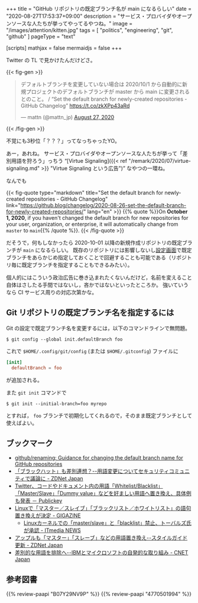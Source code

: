 +++
title = "GitHub リポジトリの既定ブランチ名が main になるらしい"
date =  "2020-08-27T17:53:37+09:00"
description = "サービス・プロバイダやオープンソースな人たちが挙ってやってるやつね。"
image = "/images/attention/kitten.jpg"
tags = [ "politics", "engineering", "git", "github" ]
pageType = "text"

[scripts]
  mathjax = false
  mermaidjs = false
+++

Twitter の TL で見かけたんだけどさ。

{{< fig-gen >}}
<blockquote class="twitter-tweet"><p lang="ja" dir="ltr">デフォルトブランチを変更していない場合は 2020/10/1 から自動的に新規プロジェクトのデフォルトブランチが master から main に変更されるとのこと。 / “Set the default branch for newly-created repositories - GitHub Changelog” <a href="https://t.co/zkXPp43aRd">https://t.co/zkXPp43aRd</a></p>&mdash; mattn (@mattn_jp) <a href="https://twitter.com/mattn_jp/status/1298803432984207360?ref_src=twsrc%5Etfw">August 27, 2020</a></blockquote>
{{< /fig-gen >}}

不覚にも3秒位「？？？」ってなっちゃったYO。

あー，あれね。
サービス・プロバイダやオープンソースな人たちが挙って「差別用語を狩ろう」っちう “[Virtue Signaling]({{< ref "/remark/2020/07/virtue-signaling.md" >}} "Virtue Signaling という広告")” なやつの一環ね。

なんでも

{{< fig-quote type="markdown" title="Set the default branch for newly-created repositories - GitHub Changelog" link="https://github.blog/changelog/2020-08-26-set-the-default-branch-for-newly-created-repositories/" lang="en" >}}
{{% quote %}}On **October 1, 2020**, if you haven't changed the default branch for new repositories for your user, organization, or enterprise, it will automatically change from `master` to `main`{{% /quote %}}.
{{< /fig-quote >}}

だそうで，何もしなかったら 2020-10-01 以降の新規作成リポジトリの既定ブランチが `main` になるらしい。
既存のリポジトリには影響しないし[設定画面](https://github.com/settings/repositories "Repositories")で既定ブランチをあらかじめ指定しておくことで回避することも可能である（リポジトリ毎に既定ブランチを指定することもできるみたい）。


個人的にはこういう政治広告に巻き込まれたくないんだけど，名前を変えること自体はさしたる手間ではないし，吝かではないといったところか。
強いていうなら CI サービス周りの対応次第かな。

## Git リポジトリの既定ブランチ名を指定するには

Git の設定で既定ブランチ名を変更するには，以下のコマンドラインで無問題。

```text
$ git config --global init.defaultBranch foo
```

これで `$HOME/.config/git/config` (または `$HOME/.gitconfig`) ファイルに

```toml
[init]
  defaultBranch = foo
```

が追加される。

また `git init` コマンドで

```text
$ git init --initial-branch=foo myrepo
```

とすれば， `foo` ブランチで初期化してくれるので，そのまま既定ブランチとして使えばよい。

## ブックマーク

- [github/renaming: Guidance for changing the default branch name for GitHub repositories](https://github.com/github/renaming)
- [「ブラックハット」も差別連想？--用語変更についてセキュリティコミュニティで議論に - ZDNet Japan](https://japan.zdnet.com/article/35156317/)
- [Twitter、コードやドキュメント内の用語「Whitelist/Blacklist」「Master/Slave」「Dummy value」などを好ましい用語へ置き換え、具体例も発表 － Publickey](https://www.publickey1.jp/blog/20/twitterwhitelistblacklistmasterslavedummy_value.html)
- [Linuxで「マスター／スレイブ」「ブラックリスト／ホワイトリスト」の語句置き換えが決定 - GIGAZINE](https://gigazine.net/news/20200713-linux-replace-master-slave/)
    - [Linuxカーネルでの「master/slave」と「blacklist」禁止、トーバルズ氏が承認 - ITmedia NEWS](https://www.itmedia.co.jp/news/articles/2007/13/news058.html)
- [アップルも「マスター」「スレーブ」などの用語置き換え--スタイルガイド更新 - ZDNet Japan](https://japan.zdnet.com/article/35156986/)
- [差別的な用語を排除へ--IBMとマイクロソフトの自発的な取り組み - CNET Japan](https://japan.cnet.com/article/35158622/)

## 参考図書

{{% review-paapi "B07Y29NV9P" %}} <!-- Virtue Signaling (洋書) -->
{{% review-paapi "4770501994" %}} <!-- ちびくろサンボ -->
